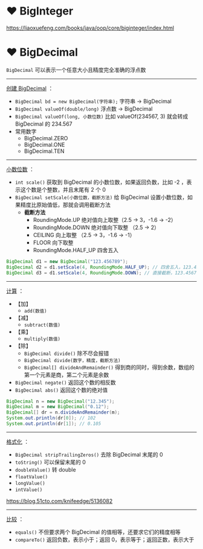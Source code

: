 # ❤ BigInteger
https://liaoxuefeng.com/books/java/oop/core/biginteger/index.html



# ❤ BigDecimal
`BigDecimal` 可以表示一个任意大小且精度完全准确的浮点数

---

<u>创建 BigDecimal</u> ：
- `BigDecimal bd = new BigDecimal(字符串);` 字符串 -> BigDecimal
- `BigDecimal valueOf(double/long)` 浮点数 -> BigDecimal
- `BigDecimal valueOf(long, 小数位数)` 比如 valueOf(234567, 3) 就会转成 BigDecimal 的 234.567
- 常用数字
	- BigDecimal.ZERO 
	- BigDecimal.ONE 
	- BigDecimal.TEN 

---

<u>小数位数</u> ：
- `int scale()` 获取到 BigDecimal 的小数位数，如果返回负数，比如 -2 ，表示这个数是个整数，并且末尾有 2 个 0
- `BigDecimal setScale(小数位数，截断方法)` 给 BigDecimal 设置小数位数，如果精度比原始值低，那就会调用截断方法
	- **截断方法**
		- RoundingMode.UP 绝对值向上取整（2.5 -> 3，-1.6 -> -2）
		- RoundingMode.DOWN 绝对值向下取整 （2.5 -> 2）
		- CEILING 向上取整 （2.5 -> 3，-1.6 -> -1）
		- FLOOR 向下取整
		- RoundingMode.HALF_UP 四舍五入

```java
BigDecimal d1 = new BigDecimal("123.456789");
BigDecimal d2 = d1.setScale(4, RoundingMode.HALF_UP); // 四舍五入，123.4568
BigDecimal d3 = d1.setScale(4, RoundingMode.DOWN); // 直接截断，123.4567
```

---

<u>计算</u> ：
- 【加】
	- `add(数值)` 
- 【减】
	- `subtract(数值)` 
- 【乘】
	- `multiply(数值)` 
- 【除】
	- `BigDecimal divide()` 除不尽会报错
	- `BigDecimal divide(数字，精度，截断方法)` 
	- `BigDecimal[] divideAndRemainder()` 得到商的同时，得到余数，数组的第一个元素是商，第二个元素是余数
- `BigDecimal negate()` 返回这个数的相反数
- `BigDecimal abs()` 返回这个数的绝对值

```java
BigDecimal n = new BigDecimal("12.345");
BigDecimal m = new BigDecimal("0.12");
BigDecimal[] dr = n.divideAndRemainder(m);
System.out.println(dr[0]); // 102
System.out.println(dr[1]); // 0.105
```

---

<u>格式化</u> ：
- `BigDecimal stripTrailingZeros()` 去除 BigDecimal 末尾的 0
- `toString()` 可以保留末尾的 0
- `doubleValue()` 转 double
- `floatValue()` 
- `longValue()` 
- `intValue()` 

https://blog.51cto.com/knifeedge/5136082

---

<u>比较</u> ：
- `equals()` 不但要求两个 BigDecimal 的值相等，还要求它们的精度相等
- `compareTo()` 返回负数，表示小于；返回 0，表示等于；返回正数，表示大于

